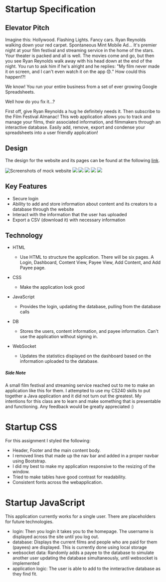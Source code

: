 # Startup Specification

## Elevator Pitch
Imagine this: Hollywood. Flashing Lights. Fancy cars. Ryan Reynolds walking down your red carpet. Spontaneous Mint Mobile Ad... It's premier night at your film festival and streaming service in the home of the stars. Your theater is packed and all is well. The movies come and go, but then you see Ryan Reynolds walk away with his head down at the end of the night. You run to ask him if he's alright and he replies: "My film never made it on screen, and I can't even watch it on the app 😞." How could this happen!?! 

We know! You run your entire business from a set of ever growing Google Spreadsheets.

Well how do you fix it...?

First off, give Ryan Reynolds a hug he definitely needs it. Then subscribe to the Film Festival Almanac! This web application allows you to track and manage your films, their associated information, and filmmakers through an interactive database. Easily add, remove, export and condense your spreadsheets into a user friendly application!

## Design

The design for the website and its pages can be found at the following [link](https://ninjamock.com/s/29L9TLx).

![Screenshots of mock website](login.png)
![](dashboard.png)
![](content.png)
![](payee.png)
![](add_content.png)
![](add_payee.png)

## Key Features
- Secure login
- Ability to add and store information about content and its creators to a database through the website
- Interact with the information that the user has uploaded
- Export a CSV (download it) with necessary information

## Technology

- HTML
    - Use HTML to structure the application. There will be six pages. A Login, Dashboard, Content View, Payee View, Add Content, and Add Payee page.

- CSS 
    - Make the application look good

- JavaScript
    - Provides the login, updating the database, pulling from the database calls

- DB
    - Stores the users, content information, and payee information. Can't use the application without signing in.

- WebSocket
    - Updates the statistics displayed on the dashboard based on the information uploaded to the database.

##### Side Note

A small film festival and streaming service reached out to me to make an application like this for them. I attempted to use my CS240 skills to put together a Java application and it did not turn out the greatest. My intentions for this class are to learn and make something that is presentable and functioning. Any feedback would be greatly appreciated :)

# Startup CSS

For this assignment I styled the following:

- Header, Footer and the main content body.
- I removed lines that made up the nav bar and added in a proper navbar using Bootstrap.
- I did my best to make my application responsive to the resizing of the window.
- Tried to make tables have good contrast for readability.
- Consistent fonts across the webapplication.

# Startup JavaScript

This application currently works for a single user. There are placeholders for future technologies.

- login: Then you login it takes you to the homepage. The username is displayed across the site until you log out.
- database: Displays the current films and people who are paid for them (payees) are displayed. This is currently done using local storage
- websocket data: Randomly adds a payee to the database to simulate another user updating the database simultaneously, until websocket is implemented
- application logic: The user is able to add to the innteractive database as they find fit.